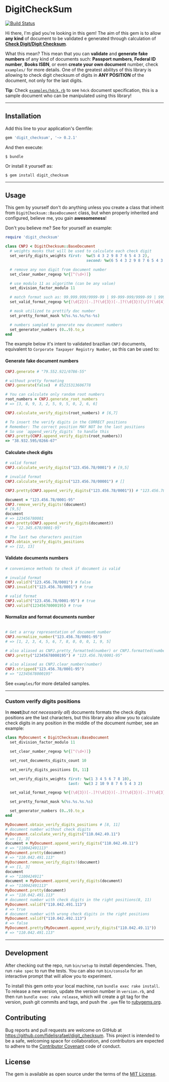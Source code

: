 # DigitCheckSum

[![Build Status](https://travis-ci.org/fidelisrafael/digit_checksum.svg)](https://travis-ci.org/fidelisrafael/digit_checksum)

Hi there, I'm glad you're looking in this gem!
The aim of this gem is to allow **any kind** of document to be validated e generated through calculation of [**Check Digit/Digit Checksum**](https://en.wikipedia.org/wiki/Check_digit).

What this mean? This mean that you can **validate** and **generate fake numbers** of any kind of documents such: **Passport numbers**, **Federal ID number**, **Books ISBN**, or even **create your own document** number, check `examples/` for more details.
One of the greatest abilitys of this library is allowing to check digit checksum of digits in **ANY POSITION** of the document, not only for the last digits.

**Tip**: Check [`examples/h4ck.rb`](examples/h4ck.rb) to see `h4ck` document specification, this is a sample document who can be manipulated using this library!

---

## Installation

Add this line to your application's Gemfile:

```ruby
gem 'digit_checksum', '~> 0.2.1'
```

And then execute:

    $ bundle

Or install it yourself as:

    $ gem install digit_checksum

---

## Usage

This gem by yourself don't do anything unless you create a class that inherit from `DigitChecksum::BaseDocument` class, but when properly inherited and configured, believe me, you gain **awesomeness**!

Don't you believe me? See for yourself an example:


```ruby
require 'digit_checksum'

class CNPJ < DigitChecksum::BaseDocument
  # weights masks that will be used to calculate each check digit
  set_verify_digits_weights first:  %w(5 4 3 2 9 8 7 6 5 4 3 2),
                     				second: %w(6 5 4 3 2 9 8 7 6 5 4 3 2)

  # remove any non digit from document number
  set_clear_number_regexp %r{[^(\d+)]}

  # use modulo 11 as algorithm (can be any value)
  set_division_factor_modulo 11

  # match format such as: 99.999.999/9999-99 | 99-999-999/9999-99 | 99999999/999999 | 99999999999999
  set_valid_format_regexp %r{(\d{2})[-.]?(\d{3})[-.]?(\d{3})[\/]?(\d{4})[-.]?(\d{2})}

  # mask utilized to prettify doc number
  set_pretty_format_mask %(%s.%s.%s/%s-%s)

  # numbers sampled to generate new document numbers
  set_generator_numbers (0..9).to_a
end
```

The example below it's intent to validated brazilian `CNPJ` documents, equivalent to `Corporate Taxpayer Registry Number`, so this can be used to:

#### Generate fake document numbers

```ruby
CNPJ.generate # "79.552.921/0786-55"

# without pretty formating
CNPJ.generate(false)  # 85215313606778

# You can calculate only random root numbers
root_numbers = CNPJ.generate_root_numbers
# => [3, 8, 9, 3, 2, 5, 9, 5, 0, 2, 6, 6]

CNPJ.calculate_verify_digits(root_numbers) # [6,7]

# To insert the verify digits in the CORRECT positions
# Remember: The correct position MAY NOT be the last positions
# So use `append_verify_digits` to handle this
CNPJ.pretty(CNPJ.append_verify_digits(root_numbers))
=> "38.932.595/0266-67"
```


#### Calculate check digits
```ruby
# valid format
CNPJ.calculate_verify_digits("123.456.78/0001") # [9,5]

# invalid format
CNPJ.calculate_verify_digits("123.456.78/00001") # []

CNPJ.pretty(CNPJ.append_verify_digits("123.456.78/0001")) # "123.456.78/0001-95"

document = "123.456.78/0001-95"
CNPJ.remove_verify_digits!(document)
# [9,5]
document
# => 123456780001
CNPJ.pretty(CNPJ.append_verify_digits(document))
# => "12.345.678/0001-95"

# The last two characters position
CNPJ.obtain_verify_digits_positions
# => [12, 13]

```

#### Validate documents numbers
```ruby
# convenience methods to check if document is valid

# invalid format
CNPJ.valid?("123.456.78/0001") # false
CNPJ.invalid?("123.456.78/0001") # true

# valid format
CNPJ.valid?("123.456.78/0001-95") # true
CNPJ.valid?(12345678000195) # true

```

#### Normalize and format documents number

```ruby

# Get a array representation of document number
CNPJ.normalize_number("123.456.78/0001-95")
# => [1, 2, 3, 4, 5, 6, 7, 8, 0, 0, 0, 1, 9, 5]

# also aliased as CNPJ.pretty_formatted(number) or CNPJ.formatted(number)
CNPJ.pretty("12345678000195") # "123.456.78/0001-95"

# also aliased as CNPJ.clear_number(number)
CNPJ.stripped("123.456.78/0001-95")
# => "12345678000195"
```

See `examples/`for more detailed samples.


---

### Custom verify digits positions

In **most**(*but not necessarily all*) documents formats the check digits positions are the last characters, but this library also allow you
to calculate check digits in any position in the middle of the document number, see an example:

```ruby
class MyDocument < DigitChecksum::BaseDocument
  set_division_factor_modulo 11

  set_clear_number_regexp %r{[^(\d+)]}

  set_root_documents_digits_count 10

  set_verify_digits_positions [8, 11]

  set_verify_digits_weights first: %w(1 3 4 5 6 7 8 10),
                            last:  %w(3 2 10 9 8 7 6 5 4 3 2)

  set_valid_format_regexp %r{(\d{3})[-.]?(\d{3})[-.]?(\d{3})[-.]?(\d{3})}

  set_pretty_format_mask %(%s.%s.%s.%s)

  set_generator_numbers (0..9).to_a
end

MyDocument.obtain_verify_digits_positions # [8, 11]
# document number without check digits
MyDocument.calculate_verify_digits("110.042.49.11")
# => [1, 3]
document = MyDocument.append_verify_digits("110.042.49.11")
# => "110042491113"
MyDocument.pretty(document)
# => "110.042.491.113"
MyDocument.remove_verify_digits!(document)
# => [1, 3]
document
# => "1100424911"
document = MyDocument.append_verify_digits(document)
# => "110042491113"
MyDocument.pretty(document)
# => "110.042.491.113"
# document number with check digits in the right positions(8, 11)
MyDocument.valid?("110.042.491.113")
# => true
# document number with wrong check digits in the right positions
MyDocument.valid?("110.042.492.113")
# => false
MyDocument.pretty(MyDocument.append_verify_digits("110.042.49.11"))
# => "110.042.491.113"
```

---

## Development

After checking out the repo, run `bin/setup` to install dependencies. Then, run `rake spec` to run the tests. You can also run `bin/console` for an interactive prompt that will allow you to experiment.

To install this gem onto your local machine, run `bundle exec rake install`.
To release a new version, update the version number in `version.rb`, and then run `bundle exec rake release`, which will create a git tag for the version, push git commits and tags, and push the `.gem` file to [rubygems.org](https://rubygems.org).

## Contributing

Bug reports and pull requests are welcome on GitHub at https://github.com/fidelisrafael/digit_checksum.
This project is intended to be a safe, welcoming space for collaboration, and contributors are expected to adhere to the [Contributor Covenant](http://contributor-covenant.org) code of conduct.


## License

The gem is available as open source under the terms of the [MIT License](http://opensource.org/licenses/MIT).
